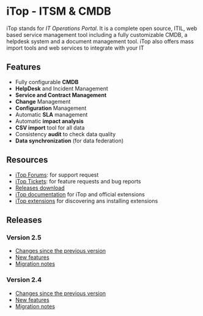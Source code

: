 # iTop - ITSM & CMDB
 
iTop stands for *IT Operations Portal*.
It is a complete open source, ITIL, web based service management tool including a fully customizable CMDB, a helpdesk system and a document management tool. 
iTop also offers mass import tools and web services to integrate with your IT

## Features
- Fully configurable **CMDB**
- **HelpDesk** and Incident Management
- **Service and Contract Management**
- **Change** Management
- **Configuration** Management
- Automatic **SLA** management
- Automatic **impact analysis**
- **CSV import** tool for all data
- Consistency **audit** to check data quality
- **Data synchronization** (for data federation)


## Resources

 - [iTop Forums](https://sourceforge.net/p/itop/discussion/): for support request
 - [iTop Tickets](https://sourceforge.net/p/itop/tickets/): for feature requests and bug reports
 - [Releases download](https://sourceforge.net/projects/itop/files/itop/)
 - [iTop documentation](https://www.itophub.io/wiki/page) for iTop and official extensions
 - [iTop extensions](https://store.itophub.io/en_US/) for discovering ans installing extensions
   
 
## Releases
### Version 2.5  
 - [Changes since the previous version](https://wiki.openitop.org/doku.php?id=2_5_0:release:change_log)
 - [New features](https://wiki.openitop.org/doku.php?id=2_5_0:release:2_5_whats_new)
 - [Migration notes](https://wiki.openitop.org/doku.php?id=2_5_0:install:240_to_250_migration_notes)
 

### Version 2.4  
 - [Changes since the previous version](https://wiki.openitop.org/doku.php?id=2_4_0:release:change_log)
 - [New features](https://wiki.openitop.org/doku.php?id=2_4_0:release:2_4_whats_new)
 - [Migration notes](https://wiki.openitop.org/doku.php?id=2_4_0:install:230_to_240_migration_notes)
 
  